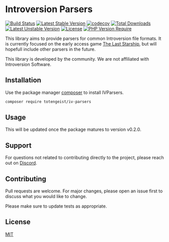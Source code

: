# Introversion Parsers
[![Build Status](https://github.com/Totengeist/IVParsers/actions/workflows/php.yml/badge.svg)](https://github.com/Totengeist/IVParsers/actions/workflows/php.yml) [![Latest Stable Version](http://poser.pugx.org/totengeist/iv-parsers/v)](https://packagist.org/packages/totengeist/iv-parsers) [![codecov](https://codecov.io/gh/Totengeist/IVParsers/branch/main/graph/badge.svg?token=LBY3KQNRTG)](https://codecov.io/gh/Totengeist/IVParsers) [![Total Downloads](http://poser.pugx.org/totengeist/iv-parsers/downloads)](https://packagist.org/packages/totengeist/iv-parsers) [![Latest Unstable Version](http://poser.pugx.org/totengeist/iv-parsers/v/unstable)](https://packagist.org/packages/totengeist/iv-parsers) [![License](http://poser.pugx.org/totengeist/iv-parsers/license)](https://packagist.org/packages/totengeist/iv-parsers) [![PHP Version Require](http://poser.pugx.org/totengeist/iv-parsers/require/php)](https://packagist.org/packages/totengeist/iv-parsers)

This library aims to provide parsers for common Introversion file formats. It is currently focused
on the early access game [The Last Starship][1], but will hopefull include other parsers in the future.

This library is developed by the community. We are not affiliated with Introversion Software.

## Installation

Use the package manager [composer][2] to install IVParsers.

```bash
composer require totengeist/iv-parsers
```

## Usage

This will be updated once the package matures to version v0.2.0.

## Support

For questions not related to contributing directly to the project, please reach out on [Discord][3].

## Contributing

Pull requests are welcome. For major changes, please open an issue first
to discuss what you would like to change.

Please make sure to update tests as appropriate.

## License

[MIT](./LICENSE)


 [1]: https://steamcommunity.com/app/1857080
 [2]: https://getcomposer.org/download/
 [3]: https://discord.gg/AcCgj3T5sH
